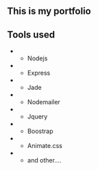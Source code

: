 ## This is my portfolio
## Tools used
+ * Nodejs
+ * Express
+ * Jade 
+ * Nodemailer
+ * Jquery
+ * Boostrap
+ * Animate.css
+ * and other....
